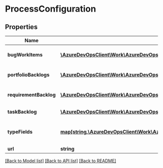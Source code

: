 # ProcessConfiguration

## Properties
Name | Type | Description | Notes
------------ | ------------- | ------------- | -------------
**bugWorkItems** | [**\AzureDevOpsClient\Work\AzureDevOpsClient\Work\Model\CategoryConfiguration**](CategoryConfiguration.md) | Details about bug work items | [optional] 
**portfolioBacklogs** | [**\AzureDevOpsClient\Work\AzureDevOpsClient\Work\Model\CategoryConfiguration[]**](CategoryConfiguration.md) | Details about portfolio backlogs | [optional] 
**requirementBacklog** | [**\AzureDevOpsClient\Work\AzureDevOpsClient\Work\Model\CategoryConfiguration**](CategoryConfiguration.md) | Details of requirement backlog | [optional] 
**taskBacklog** | [**\AzureDevOpsClient\Work\AzureDevOpsClient\Work\Model\CategoryConfiguration**](CategoryConfiguration.md) | Details of task backlog | [optional] 
**typeFields** | [**map[string,\AzureDevOpsClient\Work\AzureDevOpsClient\Work\Model\WorkItemFieldReference]**](WorkItemFieldReference.md) | Type fields for the process configuration | [optional] 
**url** | **string** |  | [optional] 

[[Back to Model list]](../README.md#documentation-for-models) [[Back to API list]](../README.md#documentation-for-api-endpoints) [[Back to README]](../README.md)


